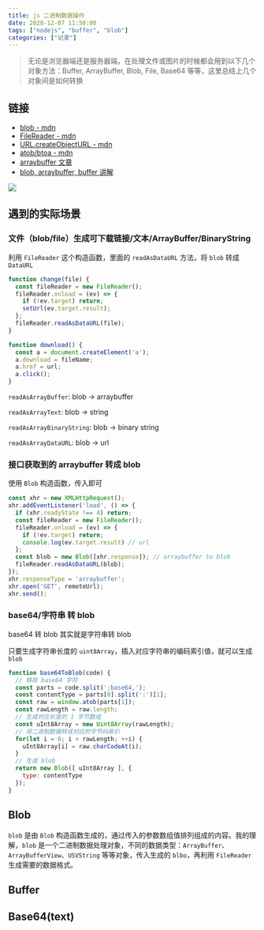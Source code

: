 ```yaml
---
title: js 二进制数据操作
date: 2020-12-07 11:58:00
tags: ["nodejs", "buffer", "blob"]
categories: ["记录"]
---
```


> 无论是浏览器端还是服务器端，在处理文件或图片的时候都会用到以下几个对象方法：Buffer, ArrayBuffer, Blob, File, Base64 等等，这里总结上几个对象间是如何转换

## 链接

* [blob - mdn](https://developer.mozilla.org/en-US/docs/Web/API/Blob/Blob)
* [FileReader - mdn](https://developer.mozilla.org/en-US/docs/Web/API/FileReader)
* [URL.createObjectURL - mdn](https://developer.mozilla.org/en-US/docs/Web/API/URL/createObjectURL)
* [atob/btoa - mdn](https://developer.mozilla.org/en-US/docs/Web/API/WindowOrWorkerGlobalScope/atob)
* [arraybuffer 文章](https://blog.techbridge.cc/2017/09/24/binary-data-manipulations-in-javascript/)
* [blob, arraybuffer, buffer 讲解](https://zhuanlan.zhihu.com/p/97768916)

![](http://md.rni-l.com/md/js-binarydata.png)

## 遇到的实际场景

### 文件（blob/file）生成可下载链接/文本/ArrayBuffer/BinaryString

利用 `FileReader` 这个构造函数，里面的 `readAsDataURL` 方法，将 `blob` 转成 `DataURL`

```javascript
function change(file) {
  const fileReader = new FileReader();
  fileReader.onload = (ev) => {
    if (!ev.target) return;
    setUrl(ev.target.result);
  };
  fileReader.readAsDataURL(file);
}

function download() {
  const a = document.createElement('a');
  a.download = fileName;
  a.href = url;
  a.click();
}
```

`readAsArrayBuffer`: blob -> arraybuffer

`readAsArrayText`: blob -> string

`readAsArrayBinaryString`: blob -> binary string

`readAsArrayDataURL`: blob -> url

### 接口获取到的 arraybuffer 转成 blob

使用 `Blob` 构造函数，传入即可

```javascript
const xhr = new XMLHttpRequest();
xhr.addEventListener('load', () => {
  if (xhr.readyState !== 4) return;
  const fileReader = new FileReader();
  fileReader.onload = (ev) => {
    if (!ev.target) return;
    console.log(ev.target.result) // url
  };
  const blob = new Blob([xhr.response]); // arraybuffer to blob
  fileReader.readAsDataURL(blob);
});
xhr.responseType = 'arraybuffer';
xhr.open('GET', remoteUrl);
xhr.send();
```

### base64/字符串 转 blob

base64 转 blob 其实就是字符串转 blob

只要生成字符串长度的 `uint8Array`，插入对应字符串的编码索引值，就可以生成 `blob`

```javascript
function base64ToBlob(code) {
  // 移除 base64 字符
  const parts = code.split(';base64,');
  const contentType = parts[0].split(':')[1];
  const raw = window.atob(parts[1]);
  const rawLength = raw.length;
  // 生成对应长度的 1 字节数组
  const uInt8Array = new Uint8Array(rawLength);
  // 将二进制数据转成对应的字节码索引
  for(let i = 0; i < rawLength; ++i) {
    uInt8Array[i] = raw.charCodeAt(i);
  }
  // 生成 blob
  return new Blob([ uInt8Array ], {
    type: contentType
  });
}
```

## Blob

`blob` 是由 `Blob` 构造函数生成的，通过传入的参数数组值排列组成的内容。我的理解，`blob` 是一个二进制数据处理对象，不同的数据类型：`ArrayBuffer`、`ArrayBufferView`、`USVString` 等等对象，传入生成的 `blbo`，再利用 `FileReader` 生成需要的数据格式。

## Buffer

## Base64(text)
